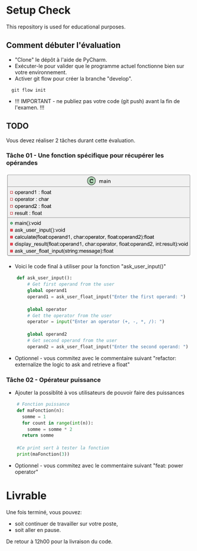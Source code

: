 # Setup Check

This repository is used for educational purposes.

## Comment débuter l'évaluation

* "Clone" le dépôt à l'aide de PyCharm.
* Exécuter-le pour valider que le programme actuel fonctionne bien sur votre environnement.
* Activer git flow pour créer la branche "develop".

```
  git flow init
```

* !!! IMPORTANT - ne publiez pas votre code (git push) avant la fin de l'examen. !!!

## TODO

Vous devez réaliser 2 tâches durant cette évaluation.

### Tâche 01 - Une fonction spécifique pour récupérer les opérandes

![classDiagram.png](docs/class_diagram.png)

* Voici le code final à utiliser pour la fonction "ask_user_input()"

```python
    def ask_user_input():
        # Get first operand from the user
        global operand1
        operand1 = ask_user_float_input("Enter the first operand: ")
    
        global operator
        # Get the operator from the user
        operator = input("Enter an operator (+, -, *, /): ")
    
        global operand2
        # Get second operand from the user
        operand2 = ask_user_float_input("Enter the second operand: ")
```

* Optionnel - vous commitez avec le commentaire suivant "refactor: externalize the logic to ask and retrieve a float"

### Tâche 02 - Opérateur puissance

* Ajouter la possiblité à vos utilisateurs de pouvoir faire des puissances

```python
    # Fonction puissance
    def maFonction(n):
      somme = 1
      for count in range(int(n)):
        somme = somme * 2
      return somme
    
    #Ce print sert à tester la fonction
    print(maFonction(3))
```

* Optionnel - vous commitez avec le commentaire suivant "feat: power operator"

# Livrable

Une fois terminé, vous pouvez:

* soit continuer de travailler sur votre poste, 
* soit aller en pause. 
 
De retour à 12h00 pour la livraison du code.

